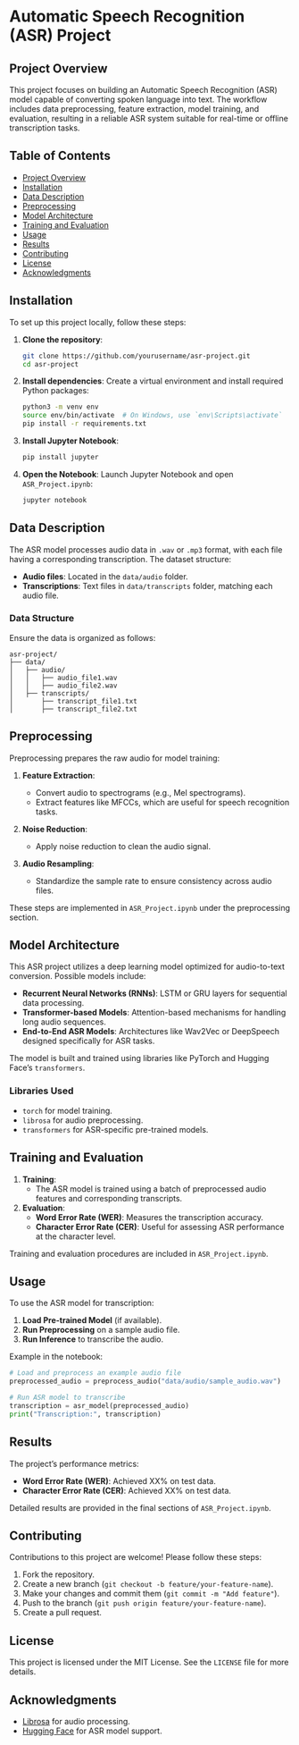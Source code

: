
# Automatic Speech Recognition (ASR) Project

## Project Overview
This project focuses on building an Automatic Speech Recognition (ASR) model capable of converting spoken language into text. The workflow includes data preprocessing, feature extraction, model training, and evaluation, resulting in a reliable ASR system suitable for real-time or offline transcription tasks.

## Table of Contents
- [Project Overview](#project-overview)
- [Installation](#installation)
- [Data Description](#data-description)
- [Preprocessing](#preprocessing)
- [Model Architecture](#model-architecture)
- [Training and Evaluation](#training-and-evaluation)
- [Usage](#usage)
- [Results](#results)
- [Contributing](#contributing)
- [License](#license)
- [Acknowledgments](#acknowledgments)

## Installation
To set up this project locally, follow these steps:

1. **Clone the repository**:
    ```bash
    git clone https://github.com/yourusername/asr-project.git
    cd asr-project
    ```

2. **Install dependencies**:
    Create a virtual environment and install required Python packages:
    ```bash
    python3 -m venv env
    source env/bin/activate  # On Windows, use `env\Scripts\activate`
    pip install -r requirements.txt
    ```

3. **Install Jupyter Notebook**:
    ```bash
    pip install jupyter
    ```

4. **Open the Notebook**:
    Launch Jupyter Notebook and open `ASR_Project.ipynb`:
    ```bash
    jupyter notebook
    ```

## Data Description
The ASR model processes audio data in `.wav` or `.mp3` format, with each file having a corresponding transcription. The dataset structure:

- **Audio files**: Located in the `data/audio` folder.
- **Transcriptions**: Text files in `data/transcripts` folder, matching each audio file.

### Data Structure
Ensure the data is organized as follows:

```
asr-project/
├── data/
│   ├── audio/
│   │   ├── audio_file1.wav
│   │   ├── audio_file2.wav
│   ├── transcripts/
│       ├── transcript_file1.txt
│       ├── transcript_file2.txt
```

## Preprocessing
Preprocessing prepares the raw audio for model training:

1. **Feature Extraction**:
    - Convert audio to spectrograms (e.g., Mel spectrograms).
    - Extract features like MFCCs, which are useful for speech recognition tasks.

2. **Noise Reduction**:
    - Apply noise reduction to clean the audio signal.

3. **Audio Resampling**:
    - Standardize the sample rate to ensure consistency across audio files.

These steps are implemented in `ASR_Project.ipynb` under the preprocessing section.

## Model Architecture
This ASR project utilizes a deep learning model optimized for audio-to-text conversion. Possible models include:

- **Recurrent Neural Networks (RNNs)**: LSTM or GRU layers for sequential data processing.
- **Transformer-based Models**: Attention-based mechanisms for handling long audio sequences.
- **End-to-End ASR Models**: Architectures like Wav2Vec or DeepSpeech designed specifically for ASR tasks.

The model is built and trained using libraries like PyTorch and Hugging Face’s `transformers`.

### Libraries Used
- `torch` for model training.
- `librosa` for audio preprocessing.
- `transformers` for ASR-specific pre-trained models.

## Training and Evaluation
1. **Training**:
    - The ASR model is trained using a batch of preprocessed audio features and corresponding transcripts.
2. **Evaluation**:
    - **Word Error Rate (WER)**: Measures the transcription accuracy.
    - **Character Error Rate (CER)**: Useful for assessing ASR performance at the character level.

Training and evaluation procedures are included in `ASR_Project.ipynb`.

## Usage
To use the ASR model for transcription:

1. **Load Pre-trained Model** (if available).
2. **Run Preprocessing** on a sample audio file.
3. **Run Inference** to transcribe the audio.

Example in the notebook:
```python
# Load and preprocess an example audio file
preprocessed_audio = preprocess_audio("data/audio/sample_audio.wav")

# Run ASR model to transcribe
transcription = asr_model(preprocessed_audio)
print("Transcription:", transcription)
```

## Results
The project’s performance metrics:
- **Word Error Rate (WER)**: Achieved XX% on test data.
- **Character Error Rate (CER)**: Achieved XX% on test data.

Detailed results are provided in the final sections of `ASR_Project.ipynb`.

## Contributing
Contributions to this project are welcome! Please follow these steps:

1. Fork the repository.
2. Create a new branch (`git checkout -b feature/your-feature-name`).
3. Make your changes and commit them (`git commit -m "Add feature"`).
4. Push to the branch (`git push origin feature/your-feature-name`).
5. Create a pull request.

## License
This project is licensed under the MIT License. See the `LICENSE` file for more details.

## Acknowledgments
- [Librosa](https://librosa.org/) for audio processing.
- [Hugging Face](https://huggingface.co/) for ASR model support.

